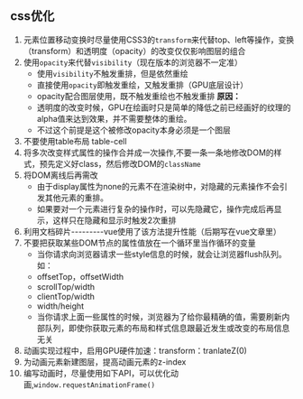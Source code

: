 ## css优化
1. 元素位置移动变换时尽量使用CSS3的`transform`来代替top、left等操作，变换（transform）和透明度（opacity）的改变仅仅影响图层的组合
2. 使用`opacity`来代替`visibility`（现在版本的浏览器不一定准）
    - 使用`visibility`不触发重排，但是依然重绘
    - 直接使用`opacity`即触发重绘，又触发重排（GPU底层设计）
    - opacity配合图层使用，既不触发重绘也不触发重排
    **原因：**
    - 透明度的改变时候，GPU在绘画时只是简单的降低之前已经画好的纹理的alpha值来达到效果，并不需要整体的重绘。
    - 不过这个前提是这个被修改opacity本身必须是一个图层
3. 不要使用table布局 table-cell
4. 将多次改变样式属性的操作合并成一次操作,不要一条一条地修改DOM的样式，预先定义好class，然后修改DOM的`className`
5. 将DOM离线后再需改
    - 由于display属性为none的元素不在渲染树中，对隐藏的元素操作不会引发其他元素的重排。
    - 如果要对一个元素进行复杂的操作时，可以先隐藏它，操作完成后再显示，这样只在隐藏和显示时触发2次重排
6. 利用文档碎片---------vue使用了该方法提升性能（后期写在vue文章里）
7. 不要把获取某些DOM节点的属性值放在一个循环里当作循环的变量
    - 当你请求向浏览器请求一些style信息的时候，就会让浏览器flush队列。如：
    - offsetTop，offsetWidth
    - scrollTop/width
    - clientTop/width
    - width/height
    - 当你请求上面一些属性的时候，浏览器为了给你最精确的值，需要刷新内部队列，即使你获取元素的布局和样式信息跟最近发生或改变的布局信息无关
8. 动画实现过程中，启用GPU硬件加速：transform：tranlateZ(0)
9. 为动画元素新建图层，提高动画元素的z-index
10. 编写动画时，尽量使用如下API，可以优化动画,`window.requestAnimationFrame()`
